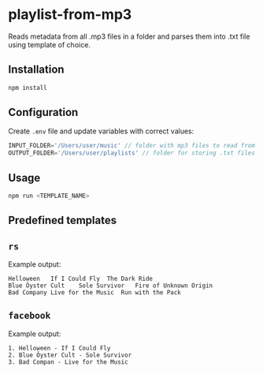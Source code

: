 # playlist-from-mp3

Reads metadata from all .mp3 files in a folder and parses them into .txt file using template of choice.

## Installation

```sh
npm install
```


## Configuration

Create `.env` file and update variables with correct values:
```js
INPUT_FOLDER='/Users/user/music' // folder with mp3 files to read from
OUTPUT_FOLDER='/Users/user/playlists' // folder for storing .txt files with playlists
```

## Usage 

```sh
npm run <TEMPLATE_NAME>
```


## Predefined templates
## `rs`
Example output: 

```
Helloween	If I Could Fly	The Dark Ride
Blue Öyster Cult	Sole Survivor	Fire of Unknown Origin
Bad Company	Live for the Music	Run with the Pack
```

## `facebook`

Example output: 
```
1. Helloween - If I Could Fly
2. Blue Öyster Cult - Sole Survivor
3. Bad Compan - Live for the Music
```